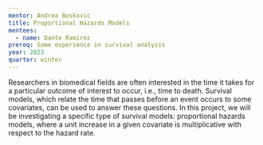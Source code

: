 ```yaml
---
mentor: Andrea Boskovic
title: Proportional Hazards Models
mentees:
  - name: Dante Ramirez
prereq: Some experience in survival analysis 
year: 2023
quarter: winter
---
```

Researchers in biomedical fields are often interested in the time it takes for a particular outcome of interest to occur, i.e., time to death. Survival models, which relate the time that passes before an event occurs to some covariates, can be used to answer these questions. In this project, we will be investigating a specific type of survival models: proportional hazards models, where a unit increase in a given covariate is multiplicative with respect to the hazard rate.
